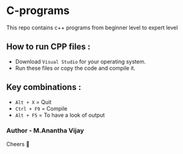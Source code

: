 # C-programs
This repo contains c++ programs from beginner level to expert level

## How to run CPP files :

- Download ``Visual Studio`` for your operating system.
- Run these files or copy the code and compile it.

## Key combinations :

- ``Alt + X`` = Quit
- ``Ctrl + F9`` = Compile
- ``Alt + F5`` = To have a look of output


### Author - M.Anantha Vijay

Cheers :beers:
